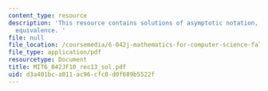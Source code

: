```yaml
---
content_type: resource
description: 'This resource contains solutions of asymptotic notation, asymptotic
  equivalence. '
file: null
file_location: /coursemedia/6-042j-mathematics-for-computer-science-fall-2010/d3a401bca011ac96cfc8d0f689b5522f_MIT6_042JF10_rec13_sol.pdf
file_type: application/pdf
resourcetype: Document
title: MIT6_042JF10_rec13_sol.pdf
uid: d3a401bc-a011-ac96-cfc8-d0f689b5522f
---
```

